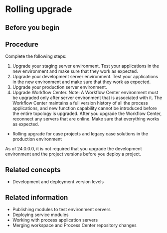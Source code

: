 # Rolling upgrade

## Before you begin

## Procedure

Complete the following steps:

1. Upgrade your staging server environment. Test your applications in the new environment
and make sure that they work as expected.
2. Upgrade your development server environment. Test your applications in the new
environment and make sure that they work as expected.
3. Upgrade your production server environment.
4. Upgrade Workflow Center. 
Note: A Workflow Center
environment must be upgraded only after server environment that is associated with
it.
The Workflow Center maintains a full
version history of all the process applications, and new function capability cannot be introduced
before the entire topology is upgraded. After you upgrade the Workflow Center, reconnect any servers
that are online. Make sure that everything works as expected.

- Rolling upgrade for case projects and legacy case solutions in the production environment

 As of 24.0.0.0, it is not required that you upgrade the development environment and the project versions before you deploy a project.

## Related concepts

- Development and deployment version levels

## Related information

- Publishing modules to test environment servers
- Deploying service modules
- Working with process application servers
- Merging workspace and Process Center repository changes